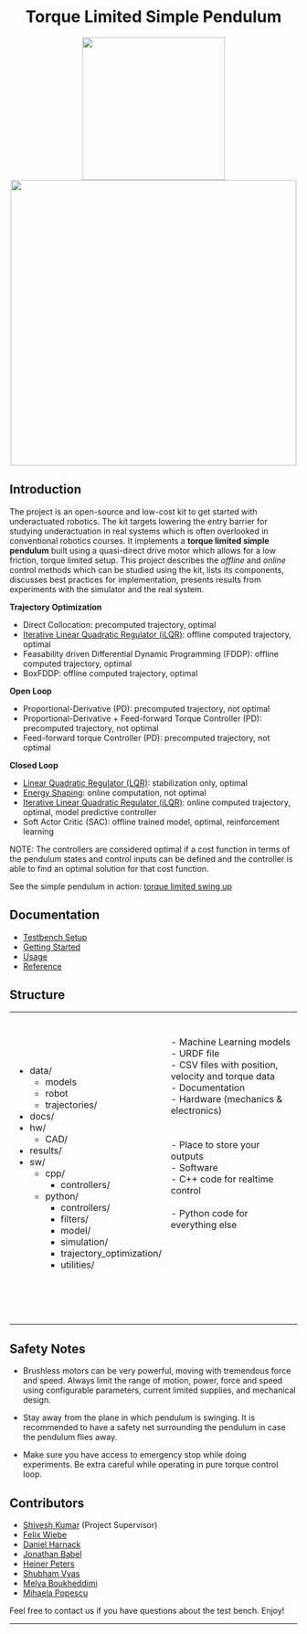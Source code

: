 <div align="center">

#  Torque Limited Simple Pendulum
</div>

<div align="center">
<img width="250" src="../hw/simple_pendulum_CAD.png">
<img width="500" src="../docs/pendulum_swingup_animation.gif">
</div>

## Introduction #

The project is an open-source and low-cost kit to get started with underactuated robotics. The kit targets lowering the entry barrier for studying underactuation in real systems which is often overlooked in conventional robotics courses. It implements a **torque limited simple pendulum** built using a quasi-direct drive motor which allows for a low friction, torque limited setup. This project describes the _offline_ and _online_ control methods which can be studied using the kit, lists its components, discusses best practices for implementation, presents results from experiments with the simulator and the real system.

**Trajectory Optimization**
* Direct Collocation: precomputed trajectory, optimal
* [Iterative Linear Quadratic Regulator (iLQR)](sw/python/trajectory_optimization/iLQR/README.md): offline computed trajectory, optimal
* Feasability driven Differential Dynamic Programming (FDDP): offline computed trajectory, optimal
* BoxFDDP: offline computed trajectory, optimal

**Open Loop**
* Proportional-Derivative (PD): precomputed trajectory, not optimal
* Proportional-Derivative + Feed-forward Torque Controller (PD): precomputed trajectory, not optimal
* Feed-forward torque Controller (PD): precomputed trajectory, not optimal

**Closed Loop**
* [Linear Quadratic Regulator (LQR)](sw/python/controllers/LQR/README.md): stabilization only, optimal
* [Energy Shaping](sw/python/controllers/energy_shaping/README.md): online computation, not optimal
* [Iterative Linear Quadratic Regulator (iLQR)](sw/python/controllers/iLQR/README.md): online computed trajectory, optimal, model predictive controller
* Soft Actor Critic (SAC): offline trained model, optimal, reinforcement learning

NOTE: The controllers are considered optimal if a cost function in terms of the pendulum states and control inputs can be defined and the controller is able to find an optimal solution for that cost function.

See the simple pendulum in action: [torque limited swing up](/docs/simple_pendulum_swingup.mp4)


## Documentation 

* [Testbench Setup](docs/testbench_setup.md)
* [Getting Started](docs/getting_started.md)
* [Usage](docs/usage.md)
* [Reference](docs/reference.md)


## Structure #

<table>
	<tr>
        <td><ul>
                <li>data/
                <ul>
                    <li>models</li>
                    <li>robot</li>
                    <li>trajectories/</li>
                </ul>
                <li>docs/</li>
                <li>hw/
                <ul>
                    <li>CAD/</li>
                </ul>
                <li>results/</li>
                <li>sw/
                <ul>
                    <li>cpp/
                    <ul>
                        <li>controllers/</li>
                    </ul>
                    <li>python/
                    <ul>
                        <li>controllers/</li>
                        <li>filters/</li>
                        <li>model/</li>
                        <li>simulation/</li>
                        <li>trajectory_optimization/</li>
                        <li>utilities/</li>
                </ul>
                </ul>
            </ul></td>    
		<td> <br>  <br>- Machine Learning models <br> - URDF file <br> - CSV files with position, velocity and torque data <br>- Documentation <br> - Hardware (mechanics & electronics) <br> <br> <br> - Place to store your outputs  <br> - Software <br> - C++ code for realtime control <br> <br> - Python code for everything else <br>  <br>  <br>  <br>  <br>  <br> <br> <br> &emsp;  &emsp;  &emsp;  &emsp;  &emsp;  &emsp;
           </td>
    </tr>
</table>


## Safety Notes #

* Brushless motors can be very powerful, moving with tremendous force and speed. Always limit the range of motion, power, force and speed using configurable parameters, current limited supplies, and mechanical design.

* Stay away from the plane in which pendulum is swinging. It is recommended to have a safety net surrounding the pendulum in case the pendulum flies away.

* Make sure you have access to emergency stop while doing experiments. Be extra careful while operating in pure torque control loop. 

## Contributors #

* [Shivesh Kumar](https://robotik.dfki-bremen.de/en/about-us/staff/shku02.html) (Project Supervisor)
* [Felix Wiebe](https://robotik.dfki-bremen.de/en/about-us/staff/fewi01.html)
* [Daniel Harnack](https://robotik.dfki-bremen.de/en/about-us/staff/daha03.html)
* [Jonathan Babel](https://robotik.dfki-bremen.de/en/about-us/staff/joba02.html)
* [Heiner Peters](https://robotik.dfki-bremen.de/en/about-us/staff/hepe02.html)
* [Shubham Vyas](https://robotik.dfki-bremen.de/en/about-us/staff/shvy01/)
* [Melya Boukheddimi](https://robotik.dfki-bremen.de/en/about-us/staff/mebo01/)
* [Mihaela Popescu](https://robotik.dfki-bremen.de/en/about-us/staff/mipo02/)

Feel free to contact us if you have questions about the test bench. Enjoy!

-----------------------------------------------------------------------------------------------------------------------------
